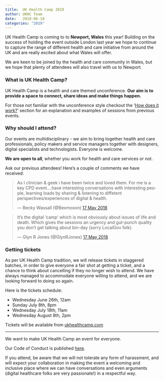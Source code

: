 ```yaml
---
title:  UK Health Camp 2019
author: UKHC Team
date:   2018-06-18
categories: "2019"
---
```

UK Health Camp is coming to to **Newport, Wales** this year! Building on the success of holding the event outside London last year we hope to continue to capture the range of different health and care initiative from around the UK and are really excited about what Wales will offer.

We are keen to be joined by the health and care community in Wales, but we hope that plenty of attendees will also travel with us to Newport.

### What is UK Health Camp?

UK Health Camp is a health and care themed unconference. **Our aim is to provide a space to connect, share ideas and make things happen.**

For those not familiar with the unconference style checkout the ‘[How does it work?](/#how-does-it-work)’ section for an explanation and examples of sessions from previous events.

### Why should I attend?

Our events are multidisciplinary - we aim to bring together health and care professionals, policy makers and service managers together with designers, digital specialists and technologists. Everyone is welcome.

**We are open to all**, whether you work for health and care services or not.

Ask our previous attendees! Here’s a couple of comments we have received:

<blockquote class="twitter-tweet" data-conversation="none" data-lang="en-gb"><p lang="en" dir="ltr">As I clinician &amp; geek i have been twice and loved them. For me is a key CPD event....have interesting conversations with interesting people, learning loads by sharing &amp; listening to diffetent perspectives/experiences of digital &amp; health.</p>&mdash; Becky Wassall (@Bexmoxon) <a href="https://twitter.com/Bexmoxon/status/997015337102139393?ref_src=twsrc%5Etfw">17 May 2018</a></blockquote>

<blockquote class="twitter-tweet" data-conversation="none" data-lang="en-gb"><p lang="en" dir="ltr">It’s the digital ‘camp’ which is most obviously about issues of life and death. Which gives the sessions an urgency and gut-punch quality you don’t get talking about bin-day (sorry LocalGov folk).</p>&mdash; Glyn R Jones (@GlynRJones) <a href="https://twitter.com/GlynRJones/status/997248721875156992?ref_src=twsrc%5Etfw">17 May 2018</a></blockquote>

### Getting tickets

As per UK Health Camp tradition, we will release tickets in staggered batches, in order to give everyone a fair shot at getting a ticket, and a chance to think about cancelling if they no longer wish to attend. We have always managed to accommodate everyone willing to attend, and we are looking forward to doing so again.

Here is the tickets schedule:
- Wednesday June 26th, 12am
- Sunday July 8th, 8pm
- Wednesday July 18th, 11am
- Wednesday August 8th, 2pm

Tickets will be available from [ukhealthcamp.com](https://ukhealthcamp.com/)

---

We want to make UK Health Camp an event for everyone. 

Our Code of Conduct is published [here](/code-of-conduct). 

If you attend, be aware that we will not tolerate any form of harassment, and will expect your collaboration in making the event a welcoming and inclusive place where we can have conversations and even arguments (digital healthcare folks are very passionate!) in a respectful way.

<script async src="https://platform.twitter.com/widgets.js" charset="utf-8"></script>
